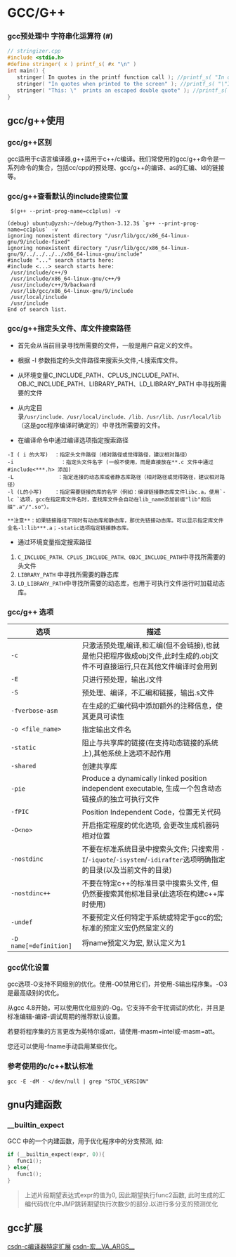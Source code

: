 # GCC/G++

### gcc预处理中 字符串化运算符 (#)
```C
// stringizer.cpp
#include <stdio.h>
#define stringer( x ) printf_s( #x "\n" )
int main() {
   stringer( In quotes in the printf function call ); //printf_s( "In quotes in the printf function call" "\n" );
   stringer( "In quotes when printed to the screen" ); //printf_s( "\"In quotes when printed to the screen\"" "\n" );
   stringer( "This: \"  prints an escaped double quote" ); //printf_s( "\"This: \\\" prints an escaped double quote\"" "\n" );
}
```

## gcc/g++使用

### gcc/g++区别
gcc适用于c语言编译器,g++适用于c++/c编译。我们常使用的gcc/g++命令是一系列命令的集合，包括cc/cpp的预处理、gcc/g++的编译、as的汇编、ld的链接等。

### gcc/g++查看默认的include搜索位置
` $(g++ --print-prog-name=cc1plus) -v`
```
(debug) ubuntu@yzsh:~/debug/Python-3.12.3$ `g++ --print-prog-name=cc1plus` -v
ignoring nonexistent directory "/usr/lib/gcc/x86_64-linux-gnu/9/include-fixed"
ignoring nonexistent directory "/usr/lib/gcc/x86_64-linux-gnu/9/../../../../x86_64-linux-gnu/include"
#include "..." search starts here:
#include <...> search starts here:
 /usr/include/c++/9
 /usr/include/x86_64-linux-gnu/c++/9
 /usr/include/c++/9/backward
 /usr/lib/gcc/x86_64-linux-gnu/9/include
 /usr/local/include
 /usr/include
End of search list.
```
### gcc/g++指定头文件、库文件搜索路径

- 首先会从当前目录寻找所需要的文件，一般是用户自定义的文件。
- 根据 -I 参数指定的头文件路径来搜索头文件,-L搜索库文件。
- 从环境变量C_INCLUDE_PATH、CPLUS_INCLUDE_PATH、OBJC_INCLUDE_PATH、LIBRARY_PATH、LD_LIBRARY_PATH 中寻找所需要的文件
- 从内定目录`/usr/include、/usr/local/include、/lib、/usr/lib、/usr/local/lib`（这是gcc程序编译时确定的）中寻找所需要的文件。


- 在编译命令中通过编译选项指定搜索路径
```
-I ( i 的大写)  ：指定头文件路径（相对路径或觉得路径，建议相对路径）
-i               ：指定头文件名字 (一般不使用，而是直接放在**.c 文件中通过#include<***.h> 添加)
-L              ：指定连接的动态库或者静态库路径（相对路径或觉得路径，建议相对路径）
-l (L的小写)    ：指定需要链接的库的名字（例如：编译链接静态库文件libc.a，使用`-lc `选项，gcc在指定库文件名时，查找库文件会自动在lib_name添加前缀"lib"和后缀".a"/".so"）。

**注意**：如果链接路径下同时有动态库和静态库，那优先链接动态库。可以显示指定库文件全名-l:lib***.a；-static选项指定链接静态库。
```

- 通过环境变量指定搜索路径
1. `C_INCLUDE_PATH、CPLUS_INCLUDE_PATH、OBJC_INCLUDE_PATH`中寻找所需要的头文件
2. `LIBRARY_PATH` 中寻找所需要的静态库
3. `LD_LIBRARY_PATH`中寻找所需要的动态库，也用于可执行文件运行时加载动态库。

### gcc/g++ 选项
|选项|描述              |
|---|-----------------|
|`-c`            | 只激活预处理,编译,和汇编(但不会链接),也就是他只把程序做成obj文件,此时生成的.obj文件不可直接运行,只在其他文件编译时会用到|
|`-E`            | 只进行预处理，输出.i文件|
|`-S`            | 预处理、编译，不汇编和链接，输出.s文件|
|`-fverbose-asm`            | 在生成的汇编代码中添加额外的注释信息，使其更具可读性|
|`-o <file_name>`| 指定输出文件名|
|`-static`            | 阻止与共享库的链接(在支持动态链接的系统上),其他系统上选项不起作用|
|`-shared`            | 创建共享库|
|`-pie`            | Produce a dynamically linked  position independent executable, 生成一个包含动态链接点的独立可执行文件|
|`-fPIC`| Position Independent Code，位置无关代码|
|`-O<no>`| 开启指定程度的优化选项, 会更改生成机器码相对位置|
|`-nostdinc`|不要在标准系统目录中搜索头文件; 只搜索用 `-I`/`-iquote`/`-isystem`/`-idirafter`选项明确指定的目录(以及当前文件的目录)|
|`-nostdinc++`|不要在特定c++的标准目录中搜索头文件, 但仍然要搜索其他标准目录(此选项在构建c++库时使用)|
|`-undef`|不要预定义任何特定于系统或特定于gcc的宏;标准的预定义宏仍然是定义的|
|`-D name[=definition]`|将name预定义为宏, 默认定义为1|

### gcc优化设置
gcc选项-O支持不同级别的优化。使用-O0禁用它们，并使用-S输出程序集。-O3是最高级别的优化。

从gcc 4.8开始，可以使用优化级别的-Og。它支持不会干扰调试的优化，并且是标准编辑-编译-调试周期的推荐默认设置。

若要将程序集的方言更改为英特尔或att，请使用-masm=intel或-masm=att。

您还可以使用-fname手动启用某些优化。

### 参考使用的c/c++默认标准
`gcc -E -dM - </dev/null | grep "STDC_VERSION"`

## gnu内建函数

### __builtin_expect
GCC 中的一个内建函数，用于优化程序中的分支预测, 如:
```c
if (__builtin_expect(expr, 0)){
   func1();
} else{
   func1();
}
```
> 上述片段期望表达式expr的值为0, 因此期望执行func2函数, 此时生成的汇编代码优化中JMP跳转期望执行次数少的部分.以进行多分支的预测优化


## gcc扩展

[csdn-c编译器特定扩展](https://blog.csdn.net/2301_76151015/article/details/144235226)
[csdn-宏__VA_ARGS__](https://blog.csdn.net/q2519008/article/details/80934815)